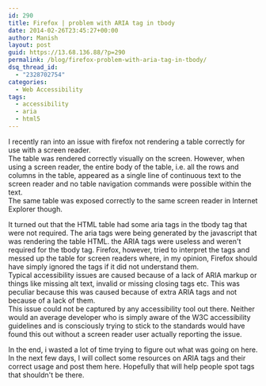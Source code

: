 ```yaml
---
id: 290
title: Firefox | problem with ARIA tag in tbody
date: 2014-02-26T23:45:27+00:00
author: Manish
layout: post
guid: https://13.68.136.88/?p=290
permalink: /blog/firefox-problem-with-aria-tag-in-tbody/
dsq_thread_id:
  - "2328702754"
categories:
  - Web Accessibility
tags:
  - accessibility
  - aria
  - html5
---
```


I recently ran into an issue with firefox not rendering a table correctly for use with a screen reader.  
The table was rendered correctly visually on the screen. However, when using a screen reader, the entire body of the table, i.e. all the rows and columns in the table, appeared as a single line of continuous text to the screen reader and no table navigation commands were possible within the text.  
The same table was exposed correctly to the same screen reader in Internet Explorer though.

It turned out that the HTML table had some aria tags in the tbody tag that were not required. The aria tags were being generated by the javascript that was rendering the table HTML. the ARIA tags were useless and weren't required for the tbody tag.
Firefox, however, tried to interpret the tags and messed up the table for screen readers where, in my opinion, Firefox should have simply ignored the tags if it did not understand them.  
Typical accessibility issues are caused because of a lack of ARIA markup or things like missing alt text, invalid or missing closing tags etc. This was peculiar because this was caused because of extra ARIA tags and not because of a lack of them.  
This issue could not be captured by any accessibility tool out there. Neither would an average developer who is simply aware of the W3C accessibility guidelines and is consciously trying to stick to the standards would have found this out without a screen reader user actually reporting the issue.  

In the end, i wasted a lot of time trying to figure out what was going on here.  
In the next few days, I will collect some resources on ARIA tags and their correct usage and post them here. Hopefully that will help people spot tags that shouldn't be there.